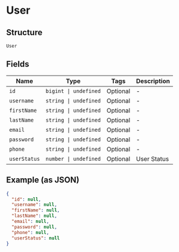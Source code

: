 
# User

## Structure

`User`

## Fields

| Name | Type | Tags | Description |
|  --- | --- | --- | --- |
| `id` | `bigint \| undefined` | Optional | - |
| `username` | `string \| undefined` | Optional | - |
| `firstName` | `string \| undefined` | Optional | - |
| `lastName` | `string \| undefined` | Optional | - |
| `email` | `string \| undefined` | Optional | - |
| `password` | `string \| undefined` | Optional | - |
| `phone` | `string \| undefined` | Optional | - |
| `userStatus` | `number \| undefined` | Optional | User Status |

## Example (as JSON)

```json
{
  "id": null,
  "username": null,
  "firstName": null,
  "lastName": null,
  "email": null,
  "password": null,
  "phone": null,
  "userStatus": null
}
```

